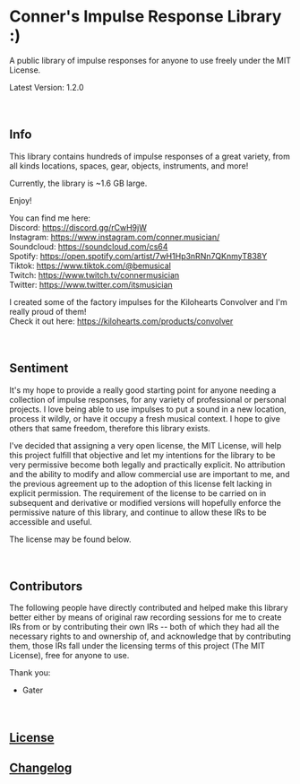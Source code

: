 #	Conner's Impulse Response Library :)
A public library of impulse responses for anyone to use freely under the MIT License.
<br/>

Latest Version: 1.2.0
<br/><br/><br/>


##        Info
This library contains hundreds of impulse responses of a great variety,
from all kinds locations, spaces, gear, objects, instruments, and more!

Currently, the library is ~1.6 GB large.
<br/>

Enjoy!
<br/>

You can find me here:<br/>
Discord:	https://discord.gg/rCwH9jW<br/>
Instagram:	https://www.instagram.com/conner.musician/<br/>
Soundcloud:	https://soundcloud.com/cs64<br/>
Spotify:	https://open.spotify.com/artist/7wH1Hp3nRNn7QKnmyT838Y<br/>
Tiktok:		https://www.tiktok.com/@bemusical<br/>
Twitch:		https://www.twitch.tv/connermusician<br/>
Twitter:	https://www.twitter.com/itsmusician<br/>

I created some of the factory impulses for the Kilohearts Convolver and I'm really proud of them!
<br/>
Check it out here: https://kilohearts.com/products/convolver
<br/><br/><br/>


##        Sentiment
It's my hope to provide a really good starting point for anyone needing a collection of
impulse responses, for any variety of professional or personal projects. I love being
able to use impulses to put a sound in a new location, process it wildly, or have it
occupy a fresh musical context. I hope to give others that same freedom, therefore this
library exists.

I've decided that assigning a very open license, the MIT License, will help this project
fulfill that objective and let my intentions for the library to be very permissive become
both legally and practically explicit. No attribution and the ability to modify and allow
commercial use are important to me, and the previous agreement up to the adoption of this
license felt lacking in explicit permission. The requirement of the license to be carried
on in subsequent and derivative or modified versions will hopefully enforce the permissive
nature of this library, and continue to allow these IRs to be accessible and useful.

The license may be found below.
<br/><br/><br/>


##        Contributors
The following people have directly contributed and helped make this library better
either by means of original raw recording sessions for me to create IRs from or by
contributing their own IRs -- both of which they had all the necessary rights to and
ownership of, and acknowledge that by contributing them, those IRs fall under the
licensing terms of this project (The MIT License), free for anyone to use.

Thank you:

- Gater
<br/><br/><br/>


##            [License](/License.md)


##            [Changelog](/Changelog.md)
